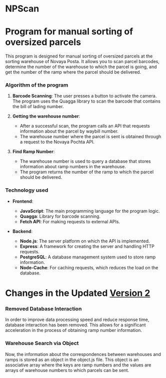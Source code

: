 # NPScan 
# Program for manual sorting of oversized parcels

This program is designed for manual sorting of oversized parcels at the sorting warehouse of Novaya Posta. It allows you to scan parcel barcodes, determine the number of the warehouse to which the parcel is going, and get the number of the ramp where the parcel should be delivered.

### Algorithm of the program

1. **Barcode Scanning**: The user presses a button to activate the camera. The program uses the Quagga library to scan the barcode that contains the bill of lading number.
   
2. **Getting the warehouse number**: 
   - After a successful scan, the program calls an API that requests information about the parcel by waybill number.
   - The warehouse number where the parcel is sent is obtained through a request to the Novaya Pochta API.

3. **Find Ramp Number**: 
   - The warehouse number is used to query a database that stores information about ramp numbers in the warehouse.
   - The program returns the number of the ramp to which the parcel should be delivered.

### Technology used

- **Frontend**:
  - **JavaScript**: The main programming language for the program logic.
  - **Quagga**: Library for barcode scanning.
  - **Fetch API**: For making requests to external APIs.

- **Backend**:
  - **Node.js**: The server platform on which the API is implemented.
  - **Express**: A framework for creating the server and handling HTTP requests.
  - **PostgreSQL**: A database management system used to store ramp information.
  - **Node-Cache**: For caching requests, which reduces the load on the database.

# Changes in the Updated [Version 2](https://github.com/Homie23/NPScan/tree/v2)
### Removed Database Interaction
In order to improve data processing speed and reduce response time, database interaction has been removed. This allows for a significant acceleration in the process of obtaining ramp number information.

### Warehouse Search via Object
Now, the information about the correspondences between warehouses and ramps is stored as an object in the object.js file. This object is an associative array where the keys are ramp numbers and the values are arrays of warehouse numbers to which parcels can be sent.

